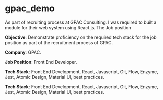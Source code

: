 # gpac_demo

As part of recruiting process at GPAC Consulting. I was required to built a module for their web system using React.js. The Job position

**Objective**: Demonstrate proficiency on the required tech stack for the job position as part of the recruitment process of GPAC.

**Company**: GPAC.

**Job Position**: Front End Developer.

**Tech Stack**: Front End Development, React, Javascript, Git, Flow, Enzyme, Jest, Atomic Design, Material UI, best practices.

**Tech Stack**: Front End Development, React, Javascript, Git, Flow, Enzyme, Jest, Atomic Design, Material UI, best practices.

